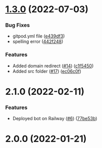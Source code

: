 # [1.3.0](https://github.com/kendalldoescoding-forks/Twitter_Bot/compare/v2.0.0...v1.3.0) (2022-07-03)


### Bug Fixes

* gitpod.yml file ([e439df3](https://github.com/kendalldoescoding-forks/Twitter_Bot/commit/e439df333df99b9fcf6a342ae67db8f5d8dbfd6b))
* spelling error ([442f248](https://github.com/kendalldoescoding-forks/Twitter_Bot/commit/442f24842987253141c552065c2d632bfbada4b7))


### Features

* Added domain redirect ([#14](https://github.com/kendalldoescoding-forks/Twitter_Bot/issues/14)) ([c1f5450](https://github.com/kendalldoescoding-forks/Twitter_Bot/commit/c1f5450e27ebefaa16efc62465a336ba909b8a56))
* Added src folder ([#17](https://github.com/kendalldoescoding-forks/Twitter_Bot/issues/17)) ([ec06c0f](https://github.com/kendalldoescoding-forks/Twitter_Bot/commit/ec06c0f35217e9bb47e7263b3760ef1e5f06e906))



# 2.1.0 (2022-02-11)


### Features

* Deployed bot on Railway ([#6](https://github.com/kendalldoescoding-forks/Twitter_Bot/issues/6)) ([77be53b](https://github.com/kendalldoescoding-forks/Twitter_Bot/commit/77be53b18927a5ff9cf0881cf32edbe6f26b0c1b))



# 2.0.0 (2022-01-21)



